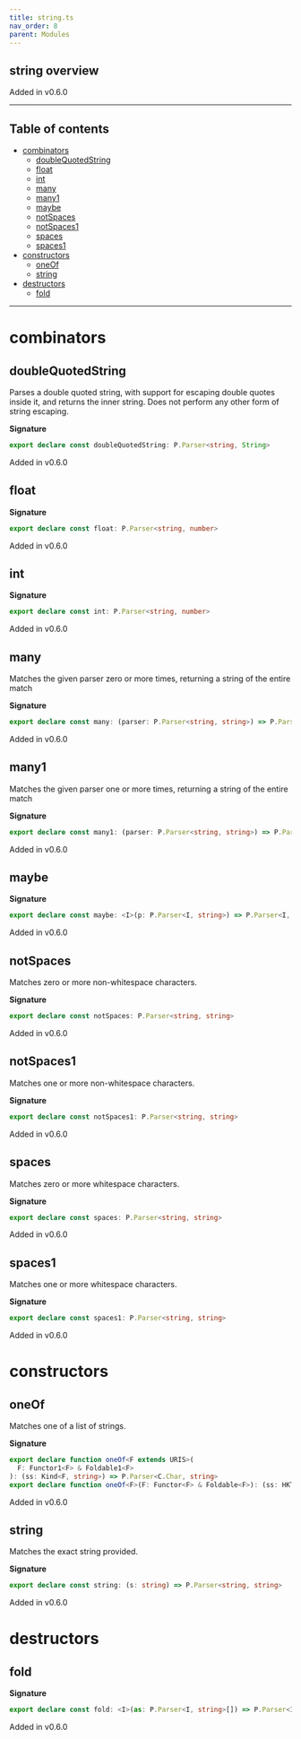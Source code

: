 ```yaml
---
title: string.ts
nav_order: 8
parent: Modules
---
```


## string overview

Added in v0.6.0

---

<h2 class="text-delta">Table of contents</h2>

- [combinators](#combinators)
  - [doubleQuotedString](#doublequotedstring)
  - [float](#float)
  - [int](#int)
  - [many](#many)
  - [many1](#many1)
  - [maybe](#maybe)
  - [notSpaces](#notspaces)
  - [notSpaces1](#notspaces1)
  - [spaces](#spaces)
  - [spaces1](#spaces1)
- [constructors](#constructors)
  - [oneOf](#oneof)
  - [string](#string)
- [destructors](#destructors)
  - [fold](#fold)

---

# combinators

## doubleQuotedString

Parses a double quoted string, with support for escaping double quotes
inside it, and returns the inner string. Does not perform any other form
of string escaping.

**Signature**

```ts
export declare const doubleQuotedString: P.Parser<string, String>
```

Added in v0.6.0

## float

**Signature**

```ts
export declare const float: P.Parser<string, number>
```

Added in v0.6.0

## int

**Signature**

```ts
export declare const int: P.Parser<string, number>
```

Added in v0.6.0

## many

Matches the given parser zero or more times, returning a string of the
entire match

**Signature**

```ts
export declare const many: (parser: P.Parser<string, string>) => P.Parser<string, string>
```

Added in v0.6.0

## many1

Matches the given parser one or more times, returning a string of the
entire match

**Signature**

```ts
export declare const many1: (parser: P.Parser<string, string>) => P.Parser<string, string>
```

Added in v0.6.0

## maybe

**Signature**

```ts
export declare const maybe: <I>(p: P.Parser<I, string>) => P.Parser<I, string>
```

Added in v0.6.0

## notSpaces

Matches zero or more non-whitespace characters.

**Signature**

```ts
export declare const notSpaces: P.Parser<string, string>
```

Added in v0.6.0

## notSpaces1

Matches one or more non-whitespace characters.

**Signature**

```ts
export declare const notSpaces1: P.Parser<string, string>
```

Added in v0.6.0

## spaces

Matches zero or more whitespace characters.

**Signature**

```ts
export declare const spaces: P.Parser<string, string>
```

Added in v0.6.0

## spaces1

Matches one or more whitespace characters.

**Signature**

```ts
export declare const spaces1: P.Parser<string, string>
```

Added in v0.6.0

# constructors

## oneOf

Matches one of a list of strings.

**Signature**

```ts
export declare function oneOf<F extends URIS>(
  F: Functor1<F> & Foldable1<F>
): (ss: Kind<F, string>) => P.Parser<C.Char, string>
export declare function oneOf<F>(F: Functor<F> & Foldable<F>): (ss: HKT<F, string>) => P.Parser<C.Char, string>
```

Added in v0.6.0

## string

Matches the exact string provided.

**Signature**

```ts
export declare const string: (s: string) => P.Parser<string, string>
```

Added in v0.6.0

# destructors

## fold

**Signature**

```ts
export declare const fold: <I>(as: P.Parser<I, string>[]) => P.Parser<I, string>
```

Added in v0.6.0
